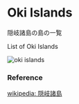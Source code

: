 Oki Islands 
===============

隠岐諸島の島の一覧

List of Oki Islands 


![oki islands]()

### Reference

[wikipedia: 隠岐諸島](https://ja.wikipedia.org/wiki/Category:%E9%9A%A0%E5%B2%90%E8%AB%B8%E5%B3%B6)

